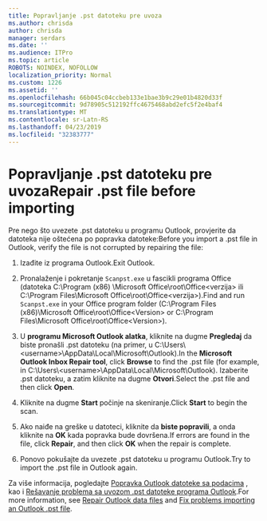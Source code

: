 ```yaml
---
title: Popravljanje .pst datoteku pre uvoza
ms.author: chrisda
author: chrisda
manager: serdars
ms.date: ''
ms.audience: ITPro
ms.topic: article
ROBOTS: NOINDEX, NOFOLLOW
localization_priority: Normal
ms.custom: 1226
ms.assetid: ''
ms.openlocfilehash: 66b045c04ccbeb133e1bae3b9c29e01b4820d33f
ms.sourcegitcommit: 9d78905c512192ffc4675468abd2efc5f2e4baf4
ms.translationtype: MT
ms.contentlocale: sr-Latn-RS
ms.lasthandoff: 04/23/2019
ms.locfileid: "32383777"
---
```

# <a name="repair-pst-file-before-importing"></a><span data-ttu-id="cc9a7-102">Popravljanje .pst datoteku pre uvoza</span><span class="sxs-lookup"><span data-stu-id="cc9a7-102">Repair .pst file before importing</span></span>

<span data-ttu-id="cc9a7-103">Pre nego što uvezete .pst datoteku u programu Outlook, provjerite da datoteka nije oštećena po popravka datoteke:</span><span class="sxs-lookup"><span data-stu-id="cc9a7-103">Before you import a .pst file in Outlook, verify the file is not corrupted by repairing the file:</span></span>

1. <span data-ttu-id="cc9a7-104">Izađite iz programa Outlook.</span><span class="sxs-lookup"><span data-stu-id="cc9a7-104">Exit Outlook.</span></span>

2. <span data-ttu-id="cc9a7-105">Pronalaženje i pokretanje `Scanpst.exe` u fascikli programa Office (datoteka C:\Program (x86) \Microsoft Office\root\Office\<verzija\> ili C:\Program Files\Microsoft Office\root\Office\<verzija\>).</span><span class="sxs-lookup"><span data-stu-id="cc9a7-105">Find and run `Scanpst.exe` in your Office program folder (C:\Program Files (x86)\Microsoft Office\root\Office\<Version\> or C:\Program Files\Microsoft Office\root\Office\<Version\>).</span></span>

3. <span data-ttu-id="cc9a7-106">U **programu Microsoft Outlook alatka**, kliknite na dugme **Pregledaj** da biste pronašli .pst datoteku (na primer, u C:\Users\\<username\>\AppData\Local\Microsoft\Outlook).</span><span class="sxs-lookup"><span data-stu-id="cc9a7-106">In the **Microsoft Outlook Inbox Repair tool**, click **Browse** to find the .pst file (for example, in C:\Users\\<username\>\AppData\Local\Microsoft\Outlook).</span></span> <span data-ttu-id="cc9a7-107">Izaberite .pst datoteku, a zatim kliknite na dugme **Otvori**.</span><span class="sxs-lookup"><span data-stu-id="cc9a7-107">Select the .pst file and then click **Open**.</span></span>

4. <span data-ttu-id="cc9a7-108">Kliknite na dugme **Start** počinje na skeniranje.</span><span class="sxs-lookup"><span data-stu-id="cc9a7-108">Click **Start** to begin the scan.</span></span>

5. <span data-ttu-id="cc9a7-109">Ako naiđe na greške u datoteci, kliknite da **biste popravili**, a onda kliknite na **OK** kada popravka bude dovršena.</span><span class="sxs-lookup"><span data-stu-id="cc9a7-109">If errors are found in the file, click **Repair**, and then click **OK** when the repair is complete.</span></span>

6. <span data-ttu-id="cc9a7-110">Ponovo pokušajte da uvezete .pst datoteku u programu Outlook.</span><span class="sxs-lookup"><span data-stu-id="cc9a7-110">Try to import the .pst file in Outlook again.</span></span>

<span data-ttu-id="cc9a7-111">Za više informacija, pogledajte [Popravka Outlook datoteke sa podacima](https://support.office.com/article/25663bc3-11ec-4412-86c4-60458afc5253) , kao i [Rešavanje problema sa uvozom .pst datoteke programa Outlook](https://support.office.com/article/2d2e50dc-5c36-4ab2-ab50-f1be733b3d6e).</span><span class="sxs-lookup"><span data-stu-id="cc9a7-111">For more information, see [Repair Outlook data files](https://support.office.com/article/25663bc3-11ec-4412-86c4-60458afc5253) and [Fix problems importing an Outlook .pst file](https://support.office.com/article/2d2e50dc-5c36-4ab2-ab50-f1be733b3d6e).</span></span>
